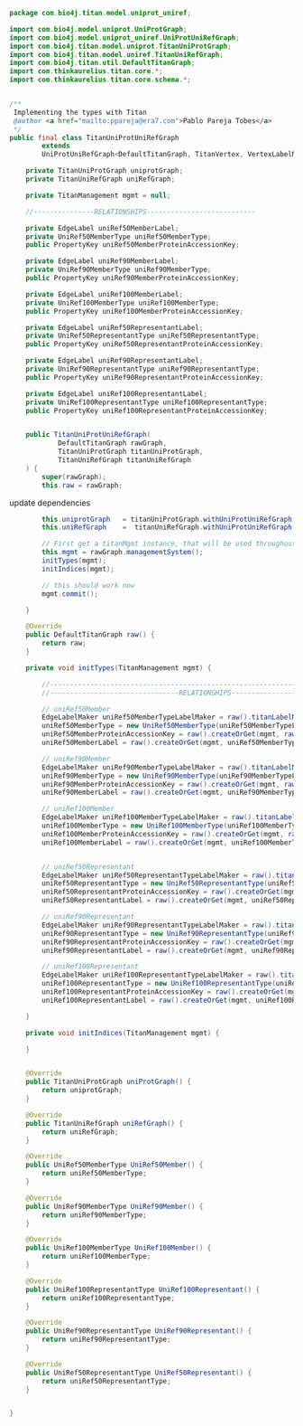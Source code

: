 
```java
package com.bio4j.titan.model.uniprot_uniref;

import com.bio4j.model.uniprot.UniProtGraph;
import com.bio4j.model.uniprot_uniref.UniProtUniRefGraph;
import com.bio4j.titan.model.uniprot.TitanUniProtGraph;
import com.bio4j.titan.model.uniref.TitanUniRefGraph;
import com.bio4j.titan.util.DefaultTitanGraph;
import com.thinkaurelius.titan.core.*;
import com.thinkaurelius.titan.core.schema.*;


/**
 Implementing the types with Titan
 @author <a href="mailto:ppareja@era7.com">Pablo Pareja Tobes</a>
 */
public final class TitanUniProtUniRefGraph
        extends
        UniProtUniRefGraph<DefaultTitanGraph, TitanVertex, VertexLabelMaker, TitanEdge, EdgeLabelMaker> {

    private TitanUniProtGraph uniprotGraph;
    private TitanUniRefGraph uniRefGraph;

	private TitanManagement mgmt = null;

    //---------------RELATIONSHIPS---------------------------

    private EdgeLabel uniRef50MemberLabel;
    private UniRef50MemberType uniRef50MemberType;
	public PropertyKey uniRef50MemberProteinAccessionKey;

    private EdgeLabel uniRef90MemberLabel;
    private UniRef90MemberType uniRef90MemberType;
	public PropertyKey uniRef90MemberProteinAccessionKey;

    private EdgeLabel uniRef100MemberLabel;
    private UniRef100MemberType uniRef100MemberType;
	public PropertyKey uniRef100MemberProteinAccessionKey;

    private EdgeLabel uniRef50RepresentantLabel;
    private UniRef50RepresentantType uniRef50RepresentantType;
	public PropertyKey uniRef50RepresentantProteinAccessionKey;

    private EdgeLabel uniRef90RepresentantLabel;
    private UniRef90RepresentantType uniRef90RepresentantType;
	public PropertyKey uniRef90RepresentantProteinAccessionKey;

    private EdgeLabel uniRef100RepresentantLabel;
    private UniRef100RepresentantType uniRef100RepresentantType;
	public PropertyKey uniRef100RepresentantProteinAccessionKey;


    public TitanUniProtUniRefGraph(
            DefaultTitanGraph rawGraph,
            TitanUniProtGraph titanUniProtGraph,
            TitanUniRefGraph titanUniRefGraph
    ) {
        super(rawGraph);
        this.raw = rawGraph;
```

update dependencies

```java
        this.uniprotGraph   = titanUniProtGraph.withUniProtUniRefGraph(this);
        this.uniRefGraph    =  titanUniRefGraph.withUniProtUniRefGraph(this);

	    // First get a titanMgmt instance, that will be used throughout
	    this.mgmt = rawGraph.managementSystem();
        initTypes(mgmt);
        initIndices(mgmt);

	    // this should work now
	    mgmt.commit();

    }

    @Override
    public DefaultTitanGraph raw() {
        return raw;
    }

    private void initTypes(TitanManagement mgmt) {

        //-----------------------------------------------------------------------------------------
        //--------------------------------RELATIONSHIPS--------------------------------------------

	    // uniRef50Member
	    EdgeLabelMaker uniRef50MemberTypeLabelMaker = raw().titanLabelMakerForEdgeType(mgmt, new UniRef50MemberType(null));
	    uniRef50MemberType = new UniRef50MemberType(uniRef50MemberTypeLabelMaker);
	    uniRef50MemberProteinAccessionKey = raw().createOrGet(mgmt, raw().titanPropertyMakerForEdgeProperty(mgmt, UniRef50Member().proteinAccession).cardinality(Cardinality.SINGLE));
        uniRef50MemberLabel = raw().createOrGet(mgmt, uniRef50MemberType.raw());

	    // uniRef90Member
	    EdgeLabelMaker uniRef90MemberTypeLabelMaker = raw().titanLabelMakerForEdgeType(mgmt, new UniRef90MemberType(null));
	    uniRef90MemberType = new UniRef90MemberType(uniRef90MemberTypeLabelMaker);
	    uniRef90MemberProteinAccessionKey = raw().createOrGet(mgmt, raw().titanPropertyMakerForEdgeProperty(mgmt, UniRef90Member().proteinAccession).cardinality(Cardinality.SINGLE));
        uniRef90MemberLabel = raw().createOrGet(mgmt, uniRef90MemberType.raw());

	    // uniRef100Member
	    EdgeLabelMaker uniRef100MemberTypeLabelMaker = raw().titanLabelMakerForEdgeType(mgmt, new UniRef100MemberType(null));
	    uniRef100MemberType = new UniRef100MemberType(uniRef100MemberTypeLabelMaker);
	    uniRef100MemberProteinAccessionKey = raw().createOrGet(mgmt, raw().titanPropertyMakerForEdgeProperty(mgmt, UniRef100Member().proteinAccession).cardinality(Cardinality.SINGLE));
        uniRef100MemberLabel = raw().createOrGet(mgmt, uniRef100MemberType.raw());


	    // uniRef50Representant
	    EdgeLabelMaker uniRef50RepresentantTypeLabelMaker = raw().titanLabelMakerForEdgeType(mgmt, new UniRef100MemberType(null));
	    uniRef50RepresentantType = new UniRef50RepresentantType(uniRef50RepresentantTypeLabelMaker);
	    uniRef50RepresentantProteinAccessionKey = raw().createOrGet(mgmt, raw().titanPropertyMakerForEdgeProperty(mgmt, UniRef50Representant().proteinAccession).cardinality(Cardinality.SINGLE));
        uniRef50RepresentantLabel = raw().createOrGet(mgmt, uniRef50RepresentantType.raw());

	    // uniRef90Representant
	    EdgeLabelMaker uniRef90RepresentantTypeLabelMaker = raw().titanLabelMakerForEdgeType(mgmt, new UniRef100MemberType(null));
	    uniRef90RepresentantType = new UniRef90RepresentantType(uniRef90RepresentantTypeLabelMaker);
	    uniRef90RepresentantProteinAccessionKey = raw().createOrGet(mgmt, raw().titanPropertyMakerForEdgeProperty(mgmt, UniRef90Representant().proteinAccession).cardinality(Cardinality.SINGLE));
        uniRef90RepresentantLabel = raw().createOrGet(mgmt, uniRef90RepresentantType.raw());

	    // uniRef100Representant
	    EdgeLabelMaker uniRef100RepresentantTypeLabelMaker = raw().titanLabelMakerForEdgeType(mgmt, new UniRef100MemberType(null));
	    uniRef100RepresentantType = new UniRef100RepresentantType(uniRef100RepresentantTypeLabelMaker);
	    uniRef100RepresentantProteinAccessionKey = raw().createOrGet(mgmt, raw().titanPropertyMakerForEdgeProperty(mgmt, UniRef100Representant().proteinAccession).cardinality(Cardinality.SINGLE));
        uniRef100RepresentantLabel = raw().createOrGet(mgmt, uniRef100RepresentantType.raw());

    }

    private void initIndices(TitanManagement mgmt) {

    }


    @Override
    public TitanUniProtGraph uniProtGraph() {
        return uniprotGraph;
    }

    @Override
    public TitanUniRefGraph uniRefGraph() {
        return uniRefGraph;
    }

    @Override
    public UniRef50MemberType UniRef50Member() {
        return uniRef50MemberType;
    }

    @Override
    public UniRef90MemberType UniRef90Member() {
        return uniRef90MemberType;
    }

    @Override
    public UniRef100MemberType UniRef100Member() {
        return uniRef100MemberType;
    }

    @Override
    public UniRef100RepresentantType UniRef100Representant() {
        return uniRef100RepresentantType;
    }

    @Override
    public UniRef90RepresentantType UniRef90Representant() {
        return uniRef90RepresentantType;
    }

    @Override
    public UniRef50RepresentantType UniRef50Representant() {
        return uniRef50RepresentantType;
    }


}
```




[test/java/com/bio4j/titan/tests/ImportEnzymeDBTitanTest.java]: ../../../../../../../test/java/com/bio4j/titan/tests/ImportEnzymeDBTitanTest.java.md
[test/java/com/bio4j/titan/tests/ImportUniRefTitanTest.java]: ../../../../../../../test/java/com/bio4j/titan/tests/ImportUniRefTitanTest.java.md
[test/java/com/bio4j/titan/tests/uniprot_go.scala]: ../../../../../../../test/java/com/bio4j/titan/tests/uniprot_go.scala.md
[test/java/com/bio4j/titan/tests/uniref.scala]: ../../../../../../../test/java/com/bio4j/titan/tests/uniref.scala.md
[test/java/com/bio4j/titan/tests/ImportUniProtGoTitanTest.java]: ../../../../../../../test/java/com/bio4j/titan/tests/ImportUniProtGoTitanTest.java.md
[test/java/com/bio4j/titan/tests/ImportGOTitanTest.java]: ../../../../../../../test/java/com/bio4j/titan/tests/ImportGOTitanTest.java.md
[test/java/com/bio4j/titan/tests/go.scala]: ../../../../../../../test/java/com/bio4j/titan/tests/go.scala.md
[test/java/com/bio4j/titan/tests/IndicesTest.java]: ../../../../../../../test/java/com/bio4j/titan/tests/IndicesTest.java.md
[test/java/com/bio4j/titan/tests/IndexTestSuite.scala]: ../../../../../../../test/java/com/bio4j/titan/tests/IndexTestSuite.scala.md
[test/java/com/bio4j/titan/tests/enzymedb.scala]: ../../../../../../../test/java/com/bio4j/titan/tests/enzymedb.scala.md
[main/java/com/bio4j/titan/util/DefaultTitanGraph.java]: ../../util/DefaultTitanGraph.java.md
[main/java/com/bio4j/titan/programs/ImportTitanDB.java]: ../../programs/ImportTitanDB.java.md
[main/java/com/bio4j/titan/model/uniprot_uniref/programs/ImportUniProtUniRefUsingFolderTitan.java]: programs/ImportUniProtUniRefUsingFolderTitan.java.md
[main/java/com/bio4j/titan/model/uniprot_uniref/programs/ImportUniProtUniRefTitan.java]: programs/ImportUniProtUniRefTitan.java.md
[main/java/com/bio4j/titan/model/uniprot_uniref/TitanUniProtUniRefGraph.java]: TitanUniProtUniRefGraph.java.md
[main/java/com/bio4j/titan/model/uniref/programs/SplitUniRefXMLFile.java]: ../uniref/programs/SplitUniRefXMLFile.java.md
[main/java/com/bio4j/titan/model/uniref/programs/ImportUniRefTitan.java]: ../uniref/programs/ImportUniRefTitan.java.md
[main/java/com/bio4j/titan/model/uniref/TitanUniRefGraph.java]: ../uniref/TitanUniRefGraph.java.md
[main/java/com/bio4j/titan/model/enzyme/programs/ImportEnzymeDBTitan.java]: ../enzyme/programs/ImportEnzymeDBTitan.java.md
[main/java/com/bio4j/titan/model/enzyme/TitanEnzymeDBGraph.java]: ../enzyme/TitanEnzymeDBGraph.java.md
[main/java/com/bio4j/titan/model/go/TitanGoGraph.java]: ../go/TitanGoGraph.java.md
[main/java/com/bio4j/titan/model/go/programs/ImportGOTitan.java]: ../go/programs/ImportGOTitan.java.md
[main/java/com/bio4j/titan/model/ncbiTaxonomy_geninfo/TitanNCBITaxonomyGenInfoGraph.java]: ../ncbiTaxonomy_geninfo/TitanNCBITaxonomyGenInfoGraph.java.md
[main/java/com/bio4j/titan/model/ncbiTaxonomy_geninfo/programs/ImportGenInfoNCBITaxonIndexTitan.java]: ../ncbiTaxonomy_geninfo/programs/ImportGenInfoNCBITaxonIndexTitan.java.md
[main/java/com/bio4j/titan/model/uniprot_ncbiTaxonomy/programs/ImportUniProtNCBITaxonomyUsingFolderTitan.java]: ../uniprot_ncbiTaxonomy/programs/ImportUniProtNCBITaxonomyUsingFolderTitan.java.md
[main/java/com/bio4j/titan/model/uniprot_ncbiTaxonomy/programs/ImportUniProtNCBITaxonomyTitan.java]: ../uniprot_ncbiTaxonomy/programs/ImportUniProtNCBITaxonomyTitan.java.md
[main/java/com/bio4j/titan/model/uniprot_ncbiTaxonomy/TitanUniProtNCBITaxonomyGraph.java]: ../uniprot_ncbiTaxonomy/TitanUniProtNCBITaxonomyGraph.java.md
[main/java/com/bio4j/titan/model/ncbiTaxonomy/TitanNCBITaxonomyGraph.java]: ../ncbiTaxonomy/TitanNCBITaxonomyGraph.java.md
[main/java/com/bio4j/titan/model/ncbiTaxonomy/programs/ImportNCBITaxonomyTitan.java]: ../ncbiTaxonomy/programs/ImportNCBITaxonomyTitan.java.md
[main/java/com/bio4j/titan/model/geninfo/TitanGenInfoGraph.java]: ../geninfo/TitanGenInfoGraph.java.md
[main/java/com/bio4j/titan/model/uniprot_go/TitanUniProtGoGraph.java]: ../uniprot_go/TitanUniProtGoGraph.java.md
[main/java/com/bio4j/titan/model/uniprot_go/programs/ImportUniProtGoUsingFolderTitan.java]: ../uniprot_go/programs/ImportUniProtGoUsingFolderTitan.java.md
[main/java/com/bio4j/titan/model/uniprot_go/programs/ImportUniProtGoTitan.java]: ../uniprot_go/programs/ImportUniProtGoTitan.java.md
[main/java/com/bio4j/titan/model/uniprot_enzyme/TitanUniProtEnzymeGraph.java]: ../uniprot_enzyme/TitanUniProtEnzymeGraph.java.md
[main/java/com/bio4j/titan/model/uniprot_enzyme/programs/ImportUniProtEnzymeDBTitan.java]: ../uniprot_enzyme/programs/ImportUniProtEnzymeDBTitan.java.md
[main/java/com/bio4j/titan/model/uniprot_enzyme/programs/ImportUniProtEnzymeDBUsingFolderTitan.java]: ../uniprot_enzyme/programs/ImportUniProtEnzymeDBUsingFolderTitan.java.md
[main/java/com/bio4j/titan/model/uniprot/programs/ImportUniProtTitan.java]: ../uniprot/programs/ImportUniProtTitan.java.md
[main/java/com/bio4j/titan/model/uniprot/programs/ImportUniProtEdgesTitan.java]: ../uniprot/programs/ImportUniProtEdgesTitan.java.md
[main/java/com/bio4j/titan/model/uniprot/programs/ImportProteinInteractionsUsingFolderTitan.java]: ../uniprot/programs/ImportProteinInteractionsUsingFolderTitan.java.md
[main/java/com/bio4j/titan/model/uniprot/programs/ImportIsoformSequencesTitan.java]: ../uniprot/programs/ImportIsoformSequencesTitan.java.md
[main/java/com/bio4j/titan/model/uniprot/programs/SplitUniProtXMLFile.java]: ../uniprot/programs/SplitUniProtXMLFile.java.md
[main/java/com/bio4j/titan/model/uniprot/programs/ImportUniProtVerticesTitan.java]: ../uniprot/programs/ImportUniProtVerticesTitan.java.md
[main/java/com/bio4j/titan/model/uniprot/programs/ImportUniProtVerticesUsingFolderTitan.java]: ../uniprot/programs/ImportUniProtVerticesUsingFolderTitan.java.md
[main/java/com/bio4j/titan/model/uniprot/programs/ImportProteinInteractionsTitan.java]: ../uniprot/programs/ImportProteinInteractionsTitan.java.md
[main/java/com/bio4j/titan/model/uniprot/programs/ImportUniProtEdgesUsingFolderTitan.java]: ../uniprot/programs/ImportUniProtEdgesUsingFolderTitan.java.md
[main/java/com/bio4j/titan/model/uniprot/TitanUniProtGraph.java]: ../uniprot/TitanUniProtGraph.java.md